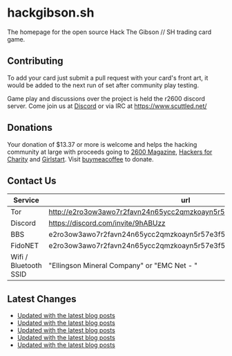 # hackgibson.sh
The homepage for the open source Hack The Gibson // SH trading card game.


## Contributing

To add your card just submit a pull request with your card's front art, it would be added to the next run of set after community play testing.

Game play and discussions over the project is held the r2600 discord server. Come join us at [Discord](https://discord.com/invite/9hABUzz) or via IRC at https://www.scuttled.net/


## Donations

Your donation of $13.37 or more is welcome and helps the hacking community at large with proceeds going to [2600 Magazine](https://2600.com/), [Hackers for Charity](https://hackersforcharity.org) and [Girlstart](https://girlstart.org).  Visit [buymeacoffee](https://www.buymeacoffee.com/hackgibson.sh) to donate.


## Contact Us

Service | url
-|-
Tor | http://e2ro3ow3awo7r2favn24n65ycc2qmzkoayn5r57e3f56nvjwdcgg32ad.onion
Discord | https://discord.com/invite/9hABUzz
BBS | e2ro3ow3awo7r2favn24n65ycc2qmzkoayn5r57e3f56nvjwdcgg32ad.onion:23
FidoNET | e2ro3ow3awo7r2favn24n65ycc2qmzkoayn5r57e3f56nvjwdcgg32ad.onion:24554
Wifi / Bluetooth SSID | "Ellingson Mineral Company" or "EMC Net - <fidonet address>"

## Latest Changes
<!-- BLOG-POST-LIST:START -->
- [Updated with the latest blog posts](https://github.com/DFW2600/hackgibson.sh/commit/7414ed1d298bd60f2cb5f9256a1662a3ac061739)
- [Updated with the latest blog posts](https://github.com/DFW2600/hackgibson.sh/commit/1c2c93995e3f8f935068f4866b14fec0be2fa35e)
- [Updated with the latest blog posts](https://github.com/DFW2600/hackgibson.sh/commit/fa328075a9c109a990a69e3d2da235739c09c272)
- [Updated with the latest blog posts](https://github.com/DFW2600/hackgibson.sh/commit/761b5d48384a27b06150dd82c157d9fd3add7c9e)
- [Updated with the latest blog posts](https://github.com/DFW2600/hackgibson.sh/commit/906a4e19b119ae58b4d6f56096ad34b15b1e05cc)
<!-- BLOG-POST-LIST:END -->
